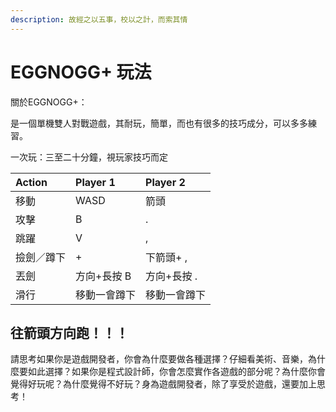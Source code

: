 ```yaml
---
description: 故經之以五事，校以之計，而索其情
---
```


# EGGNOGG+ 玩法

關於EGGNOGG+：

是一個單機雙人對戰遊戲，其耐玩，簡單，而也有很多的技巧成分，可以多多練習。

一次玩：三至二十分鐘，視玩家技巧而定

| Action | Player 1 | Player 2 |
| :--- | :--- | :--- |
| 移動 | WASD | 箭頭 |
| 攻擊 | B | . |
| 跳躍 | V | , |
| 撿劍／蹲下 | + | 下箭頭+ , |
| 丟劍 | 方向+長按 B | 方向+長按 . |
| 滑行 | 移動一會蹲下 | 移動一會蹲下 |

## 往箭頭方向跑！！！

請思考如果你是遊戲開發者，你會為什麼要做各種選擇？仔細看美術、音樂，為什麼要如此選擇？如果你是程式設計師，你會怎麼實作各遊戲的部分呢？為什麼你會覺得好玩呢？為什麼覺得不好玩？身為遊戲開發者，除了享受於遊戲，還要加上思考！

